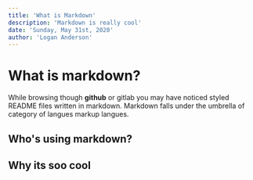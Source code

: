 ```yaml
---
title: 'What is Markdown'
description: 'Markdown is really cool'
date: 'Sunday, May 31st, 2020'
author: 'Logan Anderson'
---
```


# What is markdown?

While browsing though **github** or gitlab you may have noticed styled README files written in markdown. Markdown falls under the umbrella of category of langues markup langues.


## Who's using markdown?

## Why its soo cool



